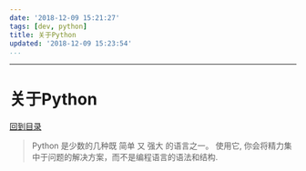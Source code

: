 ```yaml
---
date: '2018-12-09 15:21:27'
tags: [dev, python]
title: 关于Python
updated: '2018-12-09 15:23:54'
...
```

---
# 关于Python
<!-- MarkdownTOC -->

<!-- /MarkdownTOC -->
[回到目录](./index.md)

> Python 是少数的几种既 简单 又 强大 的语言之一。
> 使用它, 你会将精力集中于问题的解决方案，而不是编程语言的语法和结构.
